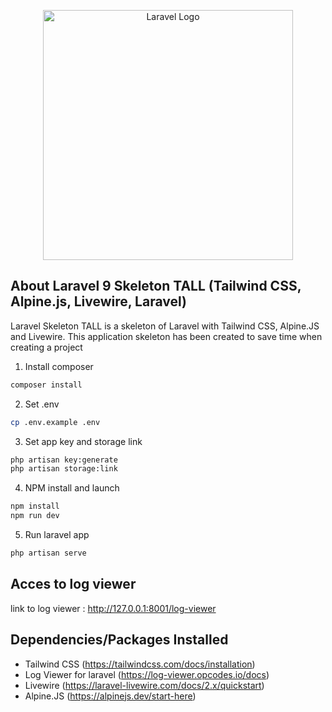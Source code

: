 <p align="center"><a href="https://laravel.com" target="_blank"><img src="https://raw.githubusercontent.com/laravel/art/master/logo-lockup/5%20SVG/2%20CMYK/1%20Full%20Color/laravel-logolockup-cmyk-red.svg" width="400" alt="Laravel Logo"></a></p>

## About Laravel 9 Skeleton TALL (Tailwind CSS, Alpine.js, Livewire, Laravel) 

Laravel Skeleton TALL is a skeleton of Laravel with Tailwind CSS, Alpine.JS and Livewire. This application skeleton has been created to save time when creating a project 

1. Install composer
```sh
composer install
```

2. Set .env
```sh
cp .env.example .env
```

3. Set app key and storage link
```sh
php artisan key:generate
php artisan storage:link
```

4. NPM install and launch
```sh
npm install 
npm run dev
```

5. Run laravel app
```sh
php artisan serve
```

## Acces to log viewer

link to log viewer : http://127.0.0.1:8001/log-viewer

## Dependencies/Packages Installed

- Tailwind CSS (https://tailwindcss.com/docs/installation)
- Log Viewer for laravel (https://log-viewer.opcodes.io/docs)
- Livewire (https://laravel-livewire.com/docs/2.x/quickstart)
- Alpine.JS (https://alpinejs.dev/start-here)
